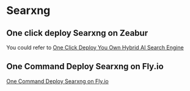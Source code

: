 # Searxng

## One click deploy Searxng on Zeabur

You could refer to [One Click Deploy You Own Hybrid AI Search Engine](https://www.memfree.me/docs/one-click-deploy-ai-search)

## One Command Deploy Searxng on Fly.io

[One Command Deploy Searxng on Fly.io](https://www.memfree.me/docs/deploy-searxng-fly-io)
